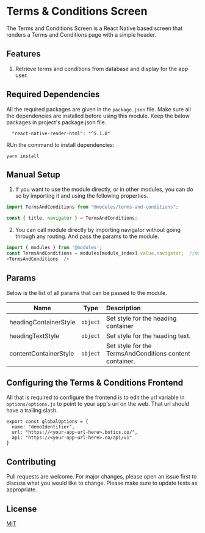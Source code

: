# Terms & Conditions Screen

The Terms and Conditions Screen is a React Native based screen that renders a Terms and Conditions page with a simple header.

## Features

1. Retrieve terms and conditions from database and display for the app user.


## Required Dependencies
All the required packages are given in the `package.json` file. Make sure all the dependencies are installed before using this module. 
Keep the below packages in project's package.json file.
```
  "react-native-render-html": "^5.1.0"
```
RUn the command to install dependencies:
  ```
  yarn install
  ```

## Manual Setup

1. If you want to use the module directly, or in other modules, you can do so by importing it and using the following properties.

```javascript
import TermsAndConditions from "@modules/terms-and-conditions";

const { title, navigator } = TermsAndConditions;
```

2. You can call module directly by importing navigator without going through any routing. And pass the params to the module.

```javascript
import { modules } from '@modules';
const TermsAndConditions = modules[module_index].value.navigator;  //module_index : position of the module in modules folder
<TermsAndConditions  />
```

## Params

Below is the list of all params that can be passed to the module.

| Name                  | Type       | Description                                                    |
| --------------------- |:----------:|:---------------------------------------------------------------|
| headingContainerStyle | `object`   | Set style for the heading container|
| headingTextStyle       | `object` |  Set style for the heading text.             |
| contentContainerStyle | `object`   | Set style for the TermsAndConditions content container.                 |


## Configuring the Terms & Conditions Frontend
All that is required to configure the frontend is to edit the url variable in `options/options.js` to point to your app's url on the web. That url should have a trailing slash. 

```
export const globalOptions = {
  name: "demoIdentifier",
  url: "https://<your-app-url-here>.botics.co/",
  api: "https://<your-app-url-here>.co/api/v1"
}

```


## Contributing

Pull requests are welcome. For major changes, please open an issue first to discuss what you would like to change.
Please make sure to update tests as appropriate.

## License

[MIT](https://choosealicense.com/licenses/mit/)
